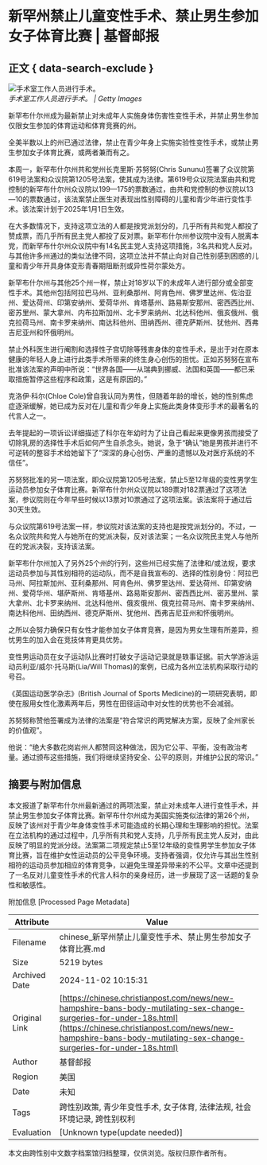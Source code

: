 # 新罕州禁止儿童变性手术、禁止男生参加女子体育比赛 | 基督邮报

## 正文 { data-search-exclude }


![手术室工作人员进行手术。](https://cdn-chinese.christianpost.com/files/cache/image/1/68/16806_w_935_624.jpg)  
*手术室工作人员进行手术。 | Getty Images*

新罕布什尔州成为最新禁止对未成年人实施身体伤害性变性手术，并禁止男生参加仅限女生参加的体育运动和体育竞赛的州。

全美半数以上的州已通过法律，禁止在青少年身上实施实验性变性手术，或禁止男生参加女子体育比赛，或两者兼而有之。  

本周一，新罕布什尔州共和党州长克里斯·苏努努(Chris Sununu)签署了众议院第619号法案和众议院第1205号法案，使其成为法律。第619号众议院法案由共和党控制的新罕布什尔州众议院以199—175的票数通过，由共和党控制的参议院以13—10的票数通过，该法案禁止医生对表现出性别障碍的儿童和青少年进行变性手术。该法案计划于2025年1月1日生效。

在大多数情况下，支持这项立法的人都是按党派划分的，几乎所有共和党人都投了赞成票，而几乎所有民主党人都投了反对票。新罕布什尔州参议院中没有人脱离本党，而新罕布什尔州众议院中有14名民主党人支持这项措施，3名共和党人反对。与其他许多州通过的类似法律不同，这项立法并不禁止向对自己性别感到困惑的儿童和青少年开具身体变形青春期阻断剂或异性荷尔蒙处方。

新罕布什尔州与其他25个州一样，禁止对18岁以下的未成年人进行部分或全部变性手术。其他州包括阿拉巴马州、亚利桑那州、阿肯色州、佛罗里达州、佐治亚州、爱达荷州、印第安纳州、爱荷华州、肯塔基州、路易斯安那州、密西西比州、密苏里州、蒙大拿州、内布拉斯加州、北卡罗来纳州、北达科他州、俄亥俄州、俄克拉荷马州、南卡罗来纳州、南达科他州、田纳西州、德克萨斯州、犹他州、西弗吉尼亚州和怀俄明州。

禁止外科医生进行阉割和选择性子宫切除等残害身体的变性手术，是出于对在原本健康的年轻人身上进行此类手术所带来的终生身心创伤的担忧。正如苏努努在宣布批准该法案的声明中所说：“世界各国——从瑞典到挪威、法国和英国——都已采取措施暂停这些程序和政策，这是有原因的。”

克洛伊·科尔(Chloe Cole)曾自我认同为男性，但随着年龄的增长，她的性别焦虑症逐渐缓解，她已成为反对在儿童和青少年身上实施此类身体变形手术的最著名的代言人之一。

去年提起的一项诉讼详细描述了科尔在年幼时为了让自己看起来更像男孩而接受了切除乳房的选择性手术后如何产生自杀念头。她说，急于“确认”她是男孩并进行不可逆转的整容手术给她留下了“深深的身心创伤、严重的遗憾以及对医疗系统的不信任”。

苏努努批准的另一项法案，即众议院第1205号法案，禁止5至12年级的变性男学生运动员参加女子体育比赛。新罕布什尔州众议院以189票对182票通过了这项法案，参议院则在今年早些时候以13票对10票通过了这项法案。该法案将于通过后30天生效。

与众议院第619号法案一样，参议院对该法案的支持也是按党派划分的。不过，一名众议院共和党人与她所在的党派决裂，反对该法案；一名众议院民主党人与他所在的党派决裂，支持该法案。

新罕布什尔州加入了另外25个州的行列，这些州已经实施了法律和/或法规，要求运动员参加与其性别相符的运动队，而不是自我宣布的、选择的性别身份：阿拉巴马州、阿拉斯加州、亚利桑那州、阿肯色州、佛罗里达州、爱达荷州、印第安纳州、爱荷华州、堪萨斯州、肯塔基州、路易斯安那州、密西西比州、密苏里州、蒙大拿州、北卡罗来纳州、北达科他州、俄亥俄州、俄克拉荷马州、南卡罗来纳州、南达科他州、田纳西州、德克萨斯州、犹他州、西弗吉尼亚州和怀俄明州。

之所以会努力确保只有女性才能参加女子体育竞赛，是因为男女生理有所差异，担忧男生的加入会在竞技体育更具优势。

变性男运动员在女子运动队比赛时打破女子运动记录就是轶事证据。前大学游泳运动员利亚/威尔·托马斯(Lia/Will Thomas)的案例，已成为各州立法机构采取行动的号召。

《英国运动医学杂志》(British Journal of Sports Medicine)的一项研究表明，即使在服用女性化激素两年后，男性在田径运动中对女性的优势也不会减弱。

苏努努称赞他签署成为法律的法案是“符合常识的两党解决方案，反映了全州家长的价值观”。

他说：“绝大多数花岗岩州人都赞同这种做法，因为它公平、平衡，没有政治考量。通过颁布这些措施，我们将继续坚持安全、公平的原则，并维护公民的常识。”

## 摘要与附加信息

<!-- tcd_abstract -->
本文报道了新罕布什尔州最新通过的两项法案，禁止对未成年人进行变性手术，并禁止男生参加女子体育比赛。新罕布什尔州成为美国实施类似法律的第26个州，反映了该州对于青少年身体变性手术可能造成的长期心理和生理影响的担忧。法案在立法机构的通过过程中，几乎所有共和党人支持，几乎所有民主党人反对，由此反映了明显的党派分歧。法案第二项规定禁止5至12年级的变性男学生参加女子体育比赛，旨在维护女性运动员的公平竞争环境。支持者强调，仅允许与其出生性别相符的运动员参加相应的体育竞争，以避免生理差异带来的不公平。文章中还提到了一名反对儿童变性手术的代言人科尔的亲身经历，进一步展现了这一话题的复杂性和敏感性。
<!-- tcd_abstract_end -->

附加信息 [Processed Page Metadata]

| Attribute       | Value                                  |
|-----------------|----------------------------------------|
| Filename        | chinese_新罕州禁止儿童变性手术、禁止男生参加女子体育比赛.md                             |
| Size            | 5219 bytes                           |
| Archived Date   | 2024-11-02 10:15:31                             |
| Original Link   | [https://chinese.christianpost.com/news/new-hampshire-bans-body-mutilating-sex-change-surgeries-for-under-18s.html](https://chinese.christianpost.com/news/new-hampshire-bans-body-mutilating-sex-change-surgeries-for-under-18s.html)                       |
| Author          | 基督邮报                               |
| Region          | 美国                               |
| Date            | 未知                                 |
| Tags            | 跨性别政策, 青少年变性手术, 女子体育, 法律法规, 社会环境记录, 跨性别权利                                 |
| Evaluation            | [Unknown type(update needed)]                                 |
<!-- tcd_table_end -->

本文由跨性别中文数字档案馆归档整理，仅供浏览。版权归原作者所有。
